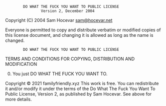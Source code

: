             DO WHAT THE FUCK YOU WANT TO PUBLIC LICENSE
                    Version 2, December 2004

 Copyright (C) 2004 Sam Hocevar <sam@hocevar.net>

 Everyone is permitted to copy and distribute verbatim or modified
 copies of this license document, and changing it is allowed as long
 as the name is changed.

            DO WHAT THE FUCK YOU WANT TO PUBLIC LICENSE
   TERMS AND CONDITIONS FOR COPYING, DISTRIBUTION AND MODIFICATION

  0. You just DO WHAT THE FUCK YOU WANT TO.

Copyright © 2021 familyfriendly.xyz
This work is free. You can redistribute it and/or modify it under the
terms of the Do What The Fuck You Want To Public License, Version 2,
as published by Sam Hocevar. See above for more details.